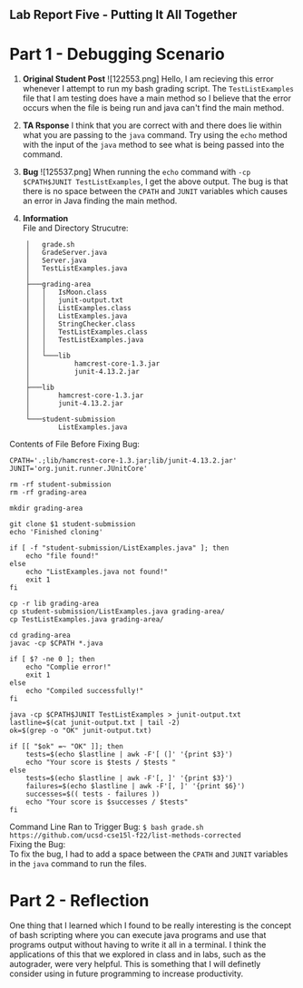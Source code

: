 ## Lab Report Five - Putting It All Together

# Part 1 - Debugging Scenario
1. **Original Student Post**
  ![122553.png]
  Hello, I am recieving this error whenever I attempt to run my bash grading script. The `TestListExamples` file that I am testing does have a main method so I believe that the error occurs when the file is being run and java can't find the main method.

2. **TA Rsponse**
  I think that you are correct with and there does lie within what you are passing to the `java` command. Try using the `echo` method with the input of the `java` method to see what is being passed into the command.

3. **Bug**
   ![125537.png]
   When running the `echo` command with `-cp $CPATH$JUNIT TestListExamples`, I get the above output. The bug is that there is no space between the `CPATH` and `JUNIT` variables which causes an error in Java finding the main method.

4. **Information**
   \
   File and Directory Strucutre:
```
    │   grade.sh
    │   GradeServer.java
    │   Server.java
    │   TestListExamples.java
    │
    ├───grading-area
    │   │   IsMoon.class
    │   │   junit-output.txt
    │   │   ListExamples.class
    │   │   ListExamples.java
    │   │   StringChecker.class
    │   │   TestListExamples.class
    │   │   TestListExamples.java
    │   │
    │   └───lib
    │           hamcrest-core-1.3.jar
    │           junit-4.13.2.jar
    │
    ├───lib
    │       hamcrest-core-1.3.jar
    │       junit-4.13.2.jar
    │
    └───student-submission
            ListExamples.java
```
Contents of File Before Fixing Bug:

```
CPATH='.;lib/hamcrest-core-1.3.jar;lib/junit-4.13.2.jar'
JUNIT='org.junit.runner.JUnitCore'

rm -rf student-submission
rm -rf grading-area

mkdir grading-area

git clone $1 student-submission
echo 'Finished cloning'

if [ -f "student-submission/ListExamples.java" ]; then 
    echo "file found!"
else 
    echo "ListExamples.java not found!"
    exit 1
fi

cp -r lib grading-area
cp student-submission/ListExamples.java grading-area/
cp TestListExamples.java grading-area/

cd grading-area
javac -cp $CPATH *.java

if [ $? -ne 0 ]; then
    echo "Complie error!"
    exit 1
else
    echo "Compiled successfully!"
fi

java -cp $CPATH$JUNIT TestListExamples > junit-output.txt
lastline=$(cat junit-output.txt | tail -2)
ok=$(grep -o "OK" junit-output.txt)

if [[ "$ok" =~ "OK" ]]; then
    tests=$(echo $lastline | awk -F'[ (]' '{print $3}')
    echo "Your score is $tests / $tests "
else 
    tests=$(echo $lastline | awk -F'[, ]' '{print $3}')
    failures=$(echo $lastline | awk -F'[, ]' '{print $6}')
    successes=$(( tests - failures ))
    echo "Your score is $successes / $tests"
fi
```
Command Line Ran to Trigger Bug:
`$ bash grade.sh https://github.com/ucsd-cse15l-f22/list-methods-corrected`
\
Fixing the Bug:
\
To fix the bug, I had to add a space between the `CPATH` and `JUNIT` variables in the `java` command to run the files. 

# Part 2 - Reflection
One thing that I learned which I found to be really interesting is the concept of bash scripting where you can execute java programs and use that programs output without having to write it all in a terminal. I think the applications of this that we explored in class and in labs, such as the autograder, were very helpful. This is something that I will definetly consider using in future programming to increase productivity. 
